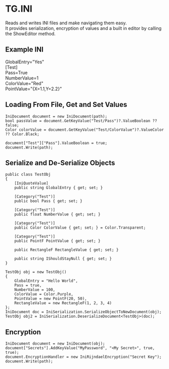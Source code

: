 # TG.INI
Reads and writes INI files and make navigating them easy.<br/>
It provides serialization, encryption of values and a built in editor by calling the ShowEditor method.

## Example INI
GlobalEntry="Yes"<br/>
[Test]<br/>
Pass=True<br/>
NumberValue=1<br/>
ColorValue="Red"<br/>
PointValue="{X=1.1,Y=2.2}"<br/>

## Loading From File, Get and Set Values
```
IniDocument document = new IniDocument(path);
bool passValue = document.GetKeyValue("Test/Pass")?.ValueBoolean ?? false;
Color colorValue = document.GetKeyValue("Test/ColorValue")?.ValueColor ?? Color.Black;

document["Test"]["Pass"].ValueBoolean = true;
document.Write(path);
```

## Serialize and De-Serialize Objects
```
public class TestObj
{
    [IniQuoteValue]
    public string GlobalEntry { get; set; }

    [Category("Test")]
    public bool Pass { get; set; }

    [Category("Test")]
    public float NumberValue { get; set; }

    [Category("Test")]
    public Color ColorValue { get; set; } = Color.Transparent;

    [Category("Test")]
    public PointF PointValue { get; set; }

    public RectangleF RectangleValue { get; set; }

    public string IShouldStayNull { get; set; }
}

TestObj obj = new TestObj()
{
    GlobalEntry = "Hello World",
    Pass = true,
    NumberValue = 100,
    ColorValue = Color.Purple,
    PointValue = new PointF(20, 50),
    RectangleValue = new RectangleF(1, 2, 3, 4)
};
IniDocument doc = IniSerialization.SerializeObjectToNewDocument(obj);
TestObj obj2 = IniSerialization.DeserializeDocument<TestObj>(doc);
```

## Encryption
```
IniDocument document = new IniDocument(obj);
document["Secrets"].AddKeyValue("MyPassword", "<My Secret>", true, true);
document.EncryptionHandler = new IniRijndaelEncryption("Secret Key");
document.Write(path);
```
